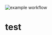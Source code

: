 ![example workflow](https://github.com/Jicheng-Yan/test/actions/workflows/hello.yml/badge.svg)
# test
